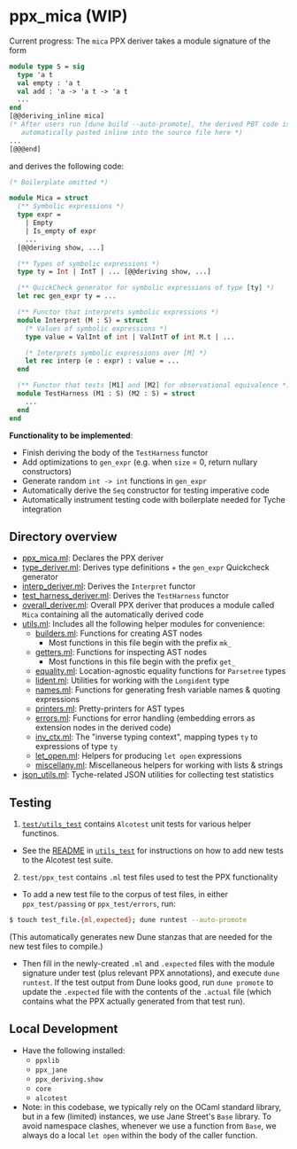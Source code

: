 # ppx_mica (WIP)

Current progress:
The `mica` PPX deriver takes a module signature of the form 
```ocaml
module type S = sig
  type 'a t 
  val empty : 'a t
  val add : 'a -> 'a t -> 'a t
  ...
end
[@@deriving_inline mica] 
(* After users run [dune build --auto-promote], the derived PBT code is 
   automatically pasted inline into the source file here *)
...
[@@@end]
```
and derives the following code:
```ocaml 
(* Boilerplate omitted *)

module Mica = struct 
  (** Symbolic expressions *)
  type expr =
    | Empty
    | Is_empty of expr
    ...
  [@@deriving show, ...]

  (** Types of symbolic expressions *)
  type ty = Int | IntT | ... [@@deriving show, ...]

  (** QuickCheck generator for symbolic expressions of type [ty] *)
  let rec gen_expr ty = ...

  (** Functor that interprets symbolic expressions *)
  module Interpret (M : S) = struct   
    (* Values of symbolic expressions *)
    type value = ValInt of int | ValIntT of int M.t | ...

    (* Interprets symbolic expressions over [M] *)
    let rec interp (e : expr) : value = ...
  end 

  (** Functor that tests [M1] and [M2] for observational equivalence *)
  module TestHarness (M1 : S) (M2 : S) = struct 
    ...
  end
end
```

**Functionality to be implemented**:
- Finish deriving the body of the `TestHarness` functor
- Add optimizations to `gen_expr` (e.g. when `size` = 0, return nullary constructors)
- Generate random `int -> int` functions in `gen_expr` 
- Automatically derive the `Seq` constructor for testing imperative code
- Automatically instrument testing code with boilerplate needed for Tyche integration

## Directory overview
- [ppx_mica.ml](./lib/ppx_mica.ml): Declares the PPX deriver
- [type_deriver.ml](./lib/type_deriver.ml): Derives type definitions + the `gen_expr` Quickcheck generator
- [interp_deriver.ml](./lib/interp_deriver.ml): Derives the `Interpret` functor
- [test_harness_deriver.ml](./lib/test_harness_deriver.ml): Derives the `TestHarness` functor
- [overall_deriver.ml](./lib/overall_deriver.ml): Overall PPX deriver that produces a module called `Mica` containing all the automatically derived code
- [utils.ml](./lib/utils.ml): Includes all the following helper modules for convenience:
  - [builders.ml](./lib/builders.ml): Functions for creating AST nodes
    - Most functions in this file begin with the prefix `mk_` 
  - [getters.ml](./lib/getters.ml): Functions for inspecting AST nodes
    - Most functions in this file begin with the prefix `get_`
  - [equality.ml](./lib/equality.ml): Location-agnostic equality functions for `Parsetree` types 
  - [lident.ml](./lib/lident.ml): Utilities for working with the `Longident` type
  - [names.ml](./lib/names.ml): Functions for generating fresh variable names & quoting expressions
  - [printers.ml](./lib/printers.ml): Pretty-printers for AST types
  - [errors.ml](./lib/errors.ml): Functions for error handling (embedding errors as extension nodes in the derived code)
  - [inv_ctx.ml](./lib/inv_ctx.ml): The "inverse typing context", mapping types `ty` to expressions of type `ty`
  - [let_open.ml](./lib/let_open.ml): Helpers for producing `let open` expressions
  - [miscellany.ml](./lib/miscellany.ml): Miscellaneous helpers for working with lists & strings
- [json_utils.ml](./lib/json_utils.ml): Tyche-related JSON utilities for collecting test statistics


## Testing 
1. [`test/utils_test`](./test/utils_test/) contains `Alcotest` unit tests for various helper functinos.
- See the [README](./test/utils_test/README.md) in [`utils_test`](./test/utils_test/) for instructions
on how to add new tests to the Alcotest test suite.
2. `test/ppx_test` contains `.ml` test files used to test the PPX functionality
- To add a new test file to the corpus of test files, in either `ppx_test/passing` 
or `ppx_test/errors`, run:
```bash
$ touch test_file.{ml,expected}; dune runtest --auto-promote
```
(This automatically generates new Dune stanzas that are needed for 
the new test files to compile.)
- Then fill in the newly-created `.ml` and `.expected` files with the 
module signature under test (plus relevant PPX annotations), 
and execute `dune runtest`. If the test output from Dune looks good, 
run `dune promote` to update the `.expected` file with the contents 
of the `.actual` file (which contains what the PPX actually generated from that test run). 

## Local Development
- Have the following installed:
  - `ppxlib`
  - `ppx_jane`
  - `ppx_deriving.show`
  - `core`
  - `alcotest`
- Note: in this codebase, we typically rely on the OCaml standard library, 
  but in a few (limited) instances, we use Jane Street's `Base` library. 
  To avoid namespace clashes, whenever we use a function from `Base`, 
  we always do a local `let open` within the body of the caller function.


